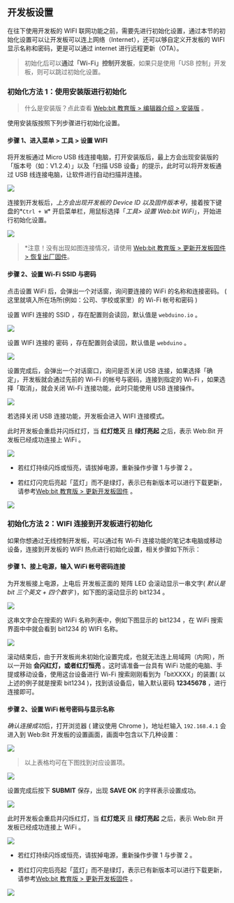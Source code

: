 
## 开发板设置

在往下使用开发板的 WIFI 联网功能之前，需要先进行初始化设置，通过本节的初始化设置可以让开发板可以连上网络（Internet），还可以够自定义开发板的 WIFI 显示名称和密码，更是可以通过 internet 进行远程更新（OTA）。

> 初始化后可以**通过「Wi-Fi」控制开发板**，如果只是使用「USB 控制」开发板，则可以跳过初始化设置。

### 初始化方法 1：使用安装版进行初始化

> 什么是安装版？点此查看 [Web:bit 教育版 > 编辑器介绍 > 安装版](software.md#id4) 。

使用安装版按照下列步骤进行初始化设置。

#### 步骤 1、进入菜单 > 工具 > 设置 WIFI

将开发板通过 Micro USB 线连接电脑，打开安装版后，最上方会出现安装版的「版本号（如：V1.2.4）」以及「扫描 USB 设备」的提示，此时可以将开发板通过 USB 线连接电脑，让软件进行自动扫描并连接。

![](setup/upload_3f793de122644f3c4fb1f17de0bcc634.png)

连接到开发板后，*上方会出现开发板的 Device ID 以及固件版本号*，接着按下键盘的*`Ctrl + W`* 开启菜单栏，用鼠标选择「*工具> 设置 Web:bit WiFi*」，开始进行初始化设置。

![](setup/upload_c792e42e263f5a843da6255867d1a77f.png)

> *注意！没有出现如图连接情况，请使用 [Web:bit 教育版 > 更新开发板固件 > 恢复出厂固件](update.md)。

#### 步骤 2、设置 Wi-Fi SSID 与密码

点击设置 WiFi 后，会弹出一个对话窗，询问要连接的 WiFi 的名称和连接密码。 ( 这里就填入所在场所(例如：公司、学校或家里）的 Wi-Fi 帐号和密码 )

设置 WIFI 连接的 SSID ，存在配置则会读回，默认值是 `webduino.io` 。

![](setup/upload_621ed89a98ab4e189626b6f46381ddd5.png)

设置 WIFI 连接的 密码 ，存在配置则会读回，默认值是 `webduino` 。

![](setup/upload_3e99dc9aeb3caa3e2793b1528718f1e0.png)

设置完成后，会弹出一个对话窗口，询问是否关闭 USB 连接，如果选择「确定」，开发板就会通过先前的 Wi-Fi 的帐号与密码，连接到指定的 Wi-Fi ，如果选择「取消」，就会关闭 Wi-Fi 连接功能，此时只能使用 USB 连接操作。

![](setup/upload_4b45f7eb17a57e6a31f1d483db93047e.png)

若选择关闭 USB 连接功能，开发板会进入 WIFI 连接模式。

此时开发板会重启并闪烁红灯，当 **红灯熄灭** 且 **绿灯亮起** 之后，表示 Web:Bit 开发板已经成功连接上 WiFi 。

![](setup/upload_9fc275139e019a3ba9f86d0fd133c762.gif)

- 若红灯持续闪烁或恒亮，请拔掉电源，重新操作步骤 1 与步骤 2 。

- 若红灯闪完后亮起「蓝灯」而不是绿灯，表示已有新版本可以进行下载更新，请参考[Web:bit 教育版 > 更新开发板固件](update.md) 。

![](setup/upload_184a8ab60565dbd34c2e4cac4a0a530b.gif)

### 初始化方法 2：WIFI 连接到开发板进行初始化

如果你想通过无线控制开发板，可以通过有 Wi-Fi 连接功能的笔记本电脑或移动设备，连接到开发板的 WIFI 热点进行初始化设置，相关步骤如下所示：

#### 步骤 1、接上电源，输入 WiFi 帐号密码连接

为开发板接上电源，上电后 开发板正面的 矩阵 LED 会滚动显示一串文字( *默认是 bit 三个英文 + 四个数字* )，如下图的滚动显示的 bit1234 。

![](setup/setup-05.gif)

这串文字会在搜索的 WiFi 名称列表中，例如下图显示的 bit1234 ，在 WiFi 搜索界面中中就会看到 bit1234 的 WIFI 名称。

![](setup/setup-06.jpg)

滚动结束后，由于开发板尚未初始化设置完成，也就无法连上局域网（内网），所以一开始 **会闪红灯，或者红灯恒亮** 。这时请准备一台具有 WiFi 功能的电脑、手提或移动设备，使用这台设备进行 Wi-Fi 搜索刚刚看到为「bitXXXX」的装置( 以上述的例子就是搜索 bit1234 )，找到该设备后，输入默认密码 **12345678** ，进行连接即可。

#### 步骤 2、设置 WiFi 帐号密码与显示名称

*确认连接成功*后，打开浏览器 ( 建议使用 Chrome )，地址栏输入 `192.168.4.1` 会进入到 Web:Bit 开发板的设置画面，画面中包含以下几种设置：

![](setup/settings.png)

> 以上表格均可在下图找到对应设置项。

![](setup/upload_6e1c12f5120345e4e97d8d05d9251791.png)

设置完成后按下 **SUBMIT** 保存，出现 **SAVE OK** 的字样表示设置成功。

![](setup/upload_3ec8cc6a377c2a2cd987be93d391da60.png)

此时开发板会重启并闪烁红灯，当 **红灯熄灭** 且 **绿灯亮起** 之后，表示 Web:Bit 开发板已经成功连接上 WiFi 。

![](setup/upload_9fc275139e019a3ba9f86d0fd133c762.gif)

- 若红灯持续闪烁或恒亮，请拔掉电源，重新操作步骤 1 与步骤 2 。

- 若红灯闪完后亮起「蓝灯」而不是绿灯，表示已有新版本可以进行下载更新，请参考[Web:bit 教育版 > 更新开发板固件](update.md) 。

![](setup/upload_184a8ab60565dbd34c2e4cac4a0a530b.gif)
